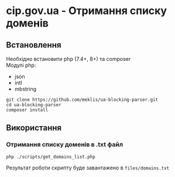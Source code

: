 # cip.gov.ua - Отримання списку доменів

## Встановлення 
Необхідно встановити php (7.4+, 8+) та composer     
Модулі php:

* json
* intl
* mbstring

```shell
git clone https://github.com/meklis/ua-blocking-parser.git
cd ua-blocking-parser
composer install
```

## Використання 
### Отримання списку доменів в .txt файл 
```shell
php ./scripts/get_domains_list.php 
```   
Результат роботи скрипту буде завантажено в `files/domains.txt`    
 
